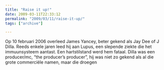 ```yaml
---
title: "Raise it up!"
date: 2009-03-11T22:33:12
permalink: "2009/03/11/raise-it-up/"
tags: ["archive"]

---
```

Op 10 februari 2006 overleed James Yancey, beter gekend als Jay Dee of J Dilla. Reeds enkele jaren leed hij aan Lupus, een slepende ziekte die het immuunsysteem aantast. Een hartstilstand werd hem fataal. Dilla was een producer/mc, “the producer’s producer”, hij was niet zo gekend als al die grote commerciële namen, maar die droegen

